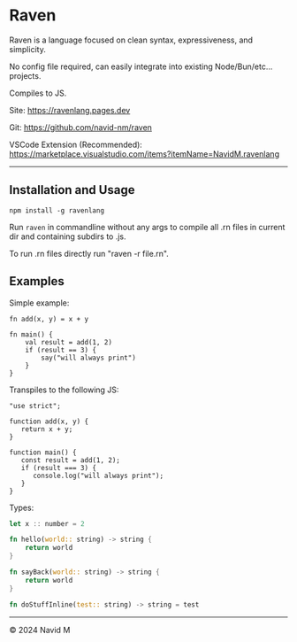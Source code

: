 # Raven

Raven is a language focused on clean syntax, expressiveness, and simplicity.

No config file required, can easily integrate into existing Node/Bun/etc... projects.

Compiles to JS.

Site: https://ravenlang.pages.dev

Git: https://github.com/navid-nm/raven

VSCode Extension (Recommended): https://marketplace.visualstudio.com/items?itemName=NavidM.ravenlang

---

## Installation and Usage

`npm install -g ravenlang`

Run `raven` in commandline without any args to compile all .rn files in current dir and containing subdirs to .js.

To run .rn files directly run "raven -r file.rn".

## Examples

Simple example:

```
fn add(x, y) = x + y

fn main() {
    val result = add(1, 2)
    if (result == 3) {
        say("will always print")
    }
}
```

Transpiles to the following JS:

```
"use strict";

function add(x, y) {
   return x + y;
}

function main() {
   const result = add(1, 2);
   if (result === 3) {
      console.log("will always print");
   }
}
```

Types:

```rust
let x :: number = 2

fn hello(world:: string) -> string {
    return world
}

fn sayBack(world:: string) -> string {
    return world
}

fn doStuffInline(test:: string) -> string = test
```

---

&copy; 2024 Navid M
